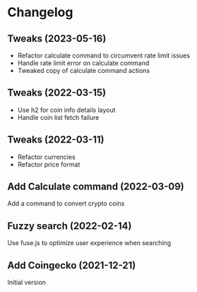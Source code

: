 # Changelog

## Tweaks (2023-05-16)
- Refactor calculate command to circumvent rate limit issues
- Handle rate limit error on calculate command
- Tweaked copy of calculate command actions

## Tweaks (2022-03-15)
- Use h2 for coin info details layout
- Handle coin list fetch failure

## Tweaks (2022-03-11)
- Refactor currencies
- Refactor price format

## Add Calculate command (2022-03-09)
Add a command to convert crypto coins

## Fuzzy search (2022-02-14)
Use fuse.js to optimize user experience when searching

## Add Coingecko (2021-12-21)
Initial version
